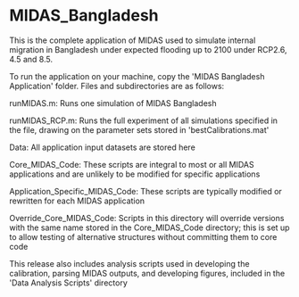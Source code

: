 # MIDAS_Bangladesh

This is the complete application of MIDAS used to simulate internal migration in Bangladesh under expected flooding up to 2100 under RCP2.6, 4.5 and 8.5.

To run the application on your machine, copy the 'MIDAS Bangladesh Application' folder.  Files and subdirectories are as follows:

runMIDAS.m:  Runs one simulation of MIDAS Bangladesh

runMIDAS_RCP.m:  Runs the full experiment of all simulations specified in the file, drawing on the parameter sets stored in 'bestCalibrations.mat'

Data:  All application input datasets are stored here

Core_MIDAS_Code: These scripts are integral to most or all MIDAS applications and are unlikely to be modified for specific applications

Application_Specific_MIDAS_Code: These scripts are typically modified or rewritten for each MIDAS application

Override_Core_MIDAS_Code: Scripts in this directory will override versions with the same name stored in the Core_MIDAS_Code directory; this is set up to allow testing of alternative structures without committing them to core code

This release also includes analysis scripts used in developing the calibration, parsing MIDAS outputs, and developing figures, included in the 'Data Analysis Scripts' directory
